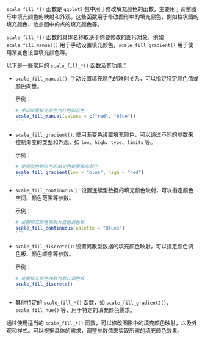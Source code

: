 `scale_fill_*()` 函数是 `ggplot2` 包中用于修改填充颜色的函数，主要用于调整图形中填充颜色的映射和外观。这些函数用于修改图形中的填充颜色，例如柱状图的填充颜色、散点图中的点的填充颜色等。

`scale_fill_*()` 函数的具体名称取决于你要修改的图形对象，例如 `scale_fill_manual()` 用于手动设置填充颜色，`scale_fill_gradient()` 用于使用渐变色设置填充颜色等。

以下是一些常用的 `scale_fill_*()` 函数及其功能：

- `scale_fill_manual()`: 手动设置填充颜色的映射关系，可以指定特定颜色值或颜色向量。

  示例：
  `````R
  # 手动设置填充颜色为红色和蓝色
  scale_fill_manual(values = c("red", "blue"))
  ```

- `scale_fill_gradient()`: 使用渐变色设置填充颜色，可以通过不同的参数来控制渐变的类型和外观，如 `low`、`high`、`type`、`limits` 等。

  示例：
  ````R
  # 使用蓝色到红色的渐变色设置填充颜色
  scale_fill_gradient(low = "blue", high = "red")
  ```

- `scale_fill_continuous()`: 设置连续型数据的填充颜色映射，可以指定颜色空间、颜色范围等参数。

  示例：
  ````R
  # 设置填充颜色映射为蓝色调色板
  scale_fill_continuous(palette = "Blues")
  ```

- `scale_fill_discrete()`: 设置离散型数据的填充颜色映射，可以指定颜色调色板、颜色顺序等参数。

  示例：
  ````R
  # 设置填充颜色映射为默认调色板
  scale_fill_discrete()
  ```

- 其他特定的 `scale_fill_*()` 函数，如 `scale_fill_gradient2()`、`scale_fill_hue()` 等，用于特定的填充颜色需求。

通过使用适当的 `scale_fill_*()` 函数，可以修改图形中的填充颜色映射，以及外观和样式。可以根据具体的需求，调整参数值来实现所需的填充颜色效果。